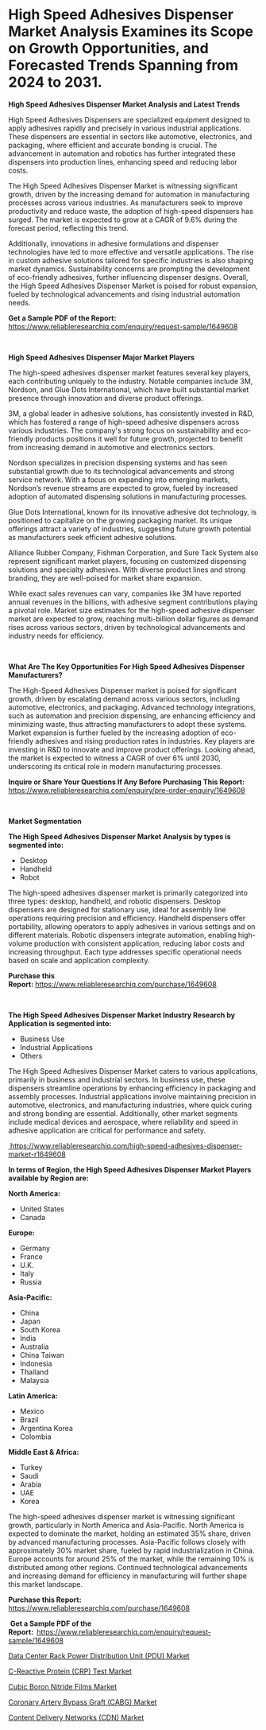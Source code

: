 <p><h1>High Speed Adhesives Dispenser Market Analysis Examines its Scope on Growth Opportunities, and Forecasted Trends Spanning from 2024 to 2031.</h1></p><p><strong>High Speed Adhesives Dispenser Market Analysis and Latest Trends</strong></p>
<p><p>High Speed Adhesives Dispensers are specialized equipment designed to apply adhesives rapidly and precisely in various industrial applications. These dispensers are essential in sectors like automotive, electronics, and packaging, where efficient and accurate bonding is crucial. The advancement in automation and robotics has further integrated these dispensers into production lines, enhancing speed and reducing labor costs.</p><p>The High Speed Adhesives Dispenser Market is witnessing significant growth, driven by the increasing demand for automation in manufacturing processes across various industries. As manufacturers seek to improve productivity and reduce waste, the adoption of high-speed dispensers has surged. The market is expected to grow at a CAGR of 9.6% during the forecast period, reflecting this trend. </p><p>Additionally, innovations in adhesive formulations and dispenser technologies have led to more effective and versatile applications. The rise in custom adhesive solutions tailored for specific industries is also shaping market dynamics. Sustainability concerns are prompting the development of eco-friendly adhesives, further influencing dispenser designs. Overall, the High Speed Adhesives Dispenser Market is poised for robust expansion, fueled by technological advancements and rising industrial automation needs.</p></p>
<p><strong>Get a Sample PDF of the Report:&nbsp;</strong> <a href="https://www.reliableresearchiq.com/enquiry/request-sample/1649608?utm_campaign=1499&utm_medium=2&utm_source=Github&utm_content=ia&utm_term=15102024&utm_id=high-speed-adhesives-dispenser">https://www.reliableresearchiq.com/enquiry/request-sample/1649608</a></p>
<p>&nbsp;</p>
<p><strong>High Speed Adhesives Dispenser Major Market Players</strong></p>
<p><p>The high-speed adhesives dispenser market features several key players, each contributing uniquely to the industry. Notable companies include 3M, Nordson, and Glue Dots International, which have built substantial market presence through innovation and diverse product offerings.</p><p>3M, a global leader in adhesive solutions, has consistently invested in R&D, which has fostered a range of high-speed adhesive dispensers across various industries. The company's strong focus on sustainability and eco-friendly products positions it well for future growth, projected to benefit from increasing demand in automotive and electronics sectors.</p><p>Nordson specializes in precision dispensing systems and has seen substantial growth due to its technological advancements and strong service network. With a focus on expanding into emerging markets, Nordson’s revenue streams are expected to grow, fueled by increased adoption of automated dispensing solutions in manufacturing processes.</p><p>Glue Dots International, known for its innovative adhesive dot technology, is positioned to capitalize on the growing packaging market. Its unique offerings attract a variety of industries, suggesting future growth potential as manufacturers seek efficient adhesive solutions.</p><p>Alliance Rubber Company, Fishman Corporation, and Sure Tack System also represent significant market players, focusing on customized dispensing solutions and specialty adhesives. With diverse product lines and strong branding, they are well-poised for market share expansion.</p><p>While exact sales revenues can vary, companies like 3M have reported annual revenues in the billions, with adhesive segment contributions playing a pivotal role. Market size estimates for the high-speed adhesive dispenser market are expected to grow, reaching multi-billion dollar figures as demand rises across various sectors, driven by technological advancements and industry needs for efficiency.</p></p>
<p>&nbsp;</p>
<p><strong>What Are The Key Opportunities For High Speed Adhesives Dispenser Manufacturers?</strong></p>
<p><p>The High-Speed Adhesives Dispenser market is poised for significant growth, driven by escalating demand across various sectors, including automotive, electronics, and packaging. Advanced technology integrations, such as automation and precision dispensing, are enhancing efficiency and minimizing waste, thus attracting manufacturers to adopt these systems. Market expansion is further fueled by the increasing adoption of eco-friendly adhesives and rising production rates in industries. Key players are investing in R&D to innovate and improve product offerings. Looking ahead, the market is expected to witness a CAGR of over 6% until 2030, underscoring its critical role in modern manufacturing processes.</p></p>
<p><strong>Inquire or Share Your Questions If Any Before Purchasing This Report:</strong> <a href="https://www.reliableresearchiq.com/enquiry/pre-order-enquiry/1649608?utm_campaign=1499&utm_medium=2&utm_source=Github&utm_content=ia&utm_term=15102024&utm_id=high-speed-adhesives-dispenser">https://www.reliableresearchiq.com/enquiry/pre-order-enquiry/1649608</a></p>
<p>&nbsp;</p>
<p><strong>Market Segmentation</strong></p>
<p><strong>The High Speed Adhesives Dispenser Market Analysis by types is segmented into:</strong></p>
<p><ul><li>Desktop</li><li>Handheld</li><li>Robot</li></ul></p>
<p><p>The high-speed adhesives dispenser market is primarily categorized into three types: desktop, handheld, and robotic dispensers. Desktop dispensers are designed for stationary use, ideal for assembly line operations requiring precision and efficiency. Handheld dispensers offer portability, allowing operators to apply adhesives in various settings and on different materials. Robotic dispensers integrate automation, enabling high-volume production with consistent application, reducing labor costs and increasing throughput. Each type addresses specific operational needs based on scale and application complexity.</p></p>
<p><strong>Purchase this Report:&nbsp;</strong><a href="https://www.reliableresearchiq.com/purchase/1649608?utm_campaign=1499&utm_medium=2&utm_source=Github&utm_content=ia&utm_term=15102024&utm_id=high-speed-adhesives-dispenser">https://www.reliableresearchiq.com/purchase/1649608</a></p>
<p>&nbsp;</p>
<p><strong>The High Speed Adhesives Dispenser Market Industry Research by Application is segmented into:</strong></p>
<p><ul><li>Business Use</li><li>Industrial Applications</li><li>Others</li></ul></p>
<p><p>The High Speed Adhesives Dispenser Market caters to various applications, primarily in business and industrial sectors. In business use, these dispensers streamline operations by enhancing efficiency in packaging and assembly processes. Industrial applications involve maintaining precision in automotive, electronics, and manufacturing industries, where quick curing and strong bonding are essential. Additionally, other market segments include medical devices and aerospace, where reliability and speed in adhesive application are critical for performance and safety.</p></p>
<p><a href="https://www.reliableresearchiq.com/high-speed-adhesives-dispenser-market-r1649608?utm_campaign=1499&utm_medium=2&utm_source=Github&utm_content=ia&utm_term=15102024&utm_id=high-speed-adhesives-dispenser">&nbsp;https://www.reliableresearchiq.com/high-speed-adhesives-dispenser-market-r1649608</a></p>
<p><strong>In terms of Region, the High Speed Adhesives Dispenser Market Players available by Region are:</strong></p>
<p>
    <p> <strong> North America: </strong>
        <ul>
            <li>United States</li>
            <li>Canada</li>
        </ul>
        </p> 
    <p> <strong> Europe: </strong>
        <ul>
            <li>Germany</li>
            <li>France</li>
            <li>U.K.</li>
            <li>Italy</li>
            <li>Russia</li>
        </ul>
        </p> 
    <p> <strong> Asia-Pacific: </strong>
        <ul>
            <li>China</li>
            <li>Japan</li>
            <li>South Korea</li>
            <li>India</li>
            <li>Australia</li>
            <li>China Taiwan</li>
            <li>Indonesia</li>
            <li>Thailand</li>
            <li>Malaysia</li>
        </ul>
        </p> 
    <p> <strong> Latin America: </strong>
        <ul>
            <li>Mexico</li>
            <li>Brazil</li>
            <li>Argentina Korea</li>
            <li>Colombia</li>
        </ul>
        </p> 
    <p> <strong> Middle East & Africa: </strong>
        <ul>
            <li>Turkey</li>
            <li>Saudi</li>
            <li>Arabia</li>
            <li>UAE</li>
            <li>Korea</li>
        </ul>
    </p>
    </p>
<p><p>The high-speed adhesives dispenser market is witnessing significant growth, particularly in North America and Asia-Pacific. North America is expected to dominate the market, holding an estimated 35% share, driven by advanced manufacturing processes. Asia-Pacific follows closely with approximately 30% market share, fueled by rapid industrialization in China. Europe accounts for around 25% of the market, while the remaining 10% is distributed among other regions. Continued technological advancements and increasing demand for efficiency in manufacturing will further shape this market landscape.</p></p>
<p><strong>Purchase this Report: </strong><a href="https://www.reliableresearchiq.com/purchase/1649608?utm_campaign=1499&utm_medium=2&utm_source=Github&utm_content=ia&utm_term=15102024&utm_id=high-speed-adhesives-dispenser">https://www.reliableresearchiq.com/purchase/1649608</a></p>
<p>&nbsp;<strong>Get a Sample PDF of the Report:&nbsp;&nbsp;</strong><a href="https://www.reliableresearchiq.com/enquiry/request-sample/1649608?utm_campaign=1499&utm_medium=2&utm_source=Github&utm_content=ia&utm_term=15102024&utm_id=high-speed-adhesives-dispenser">https://www.reliableresearchiq.com/enquiry/request-sample/1649608</a></p>
<p><strong></strong></p>
<p><p><a href="https://www.linkedin.com/pulse/strategic-market-insights-navigating-global-data-center-rack-ber7f?trk=public_post_embed_feed-article-content&utm_campaign=1499&utm_medium=2&utm_source=Github&utm_content=ia&utm_term=15102024&utm_id=high-speed-adhesives-dispenser">Data Center Rack Power Distribution Unit (PDU) Market</a></p><p><a href="https://www.linkedin.com/pulse/c-reactive-protein-crp-test-market-revolution-size-share-w79df?trk=public_post_embed_feed-article-content&utm_campaign=1499&utm_medium=2&utm_source=Github&utm_content=ia&utm_term=15102024&utm_id=high-speed-adhesives-dispenser">C-Reactive Protein (CRP) Test Market</a></p><p><a href="https://www.linkedin.com/pulse/cubic-boron-nitride-films-mosaic-piecing-together-global-bjvpf?trk=public_post_embed_feed-article-content&utm_campaign=1499&utm_medium=2&utm_source=Github&utm_content=ia&utm_term=15102024&utm_id=high-speed-adhesives-dispenser">Cubic Boron Nitride Films Market</a></p><p><a href="https://www.linkedin.com/pulse/coronary-artery-bypass-graft-cabg-market-size-share-growth-ucmtf?trk=public_post_embed_feed-article-content&utm_campaign=1499&utm_medium=2&utm_source=Github&utm_content=ia&utm_term=15102024&utm_id=high-speed-adhesives-dispenser">Coronary Artery Bypass Graft (CABG) Market</a></p><p><a href="https://www.linkedin.com/pulse/content-delivery-networks-cdn-market-size-share-trends-analysis-drkof?trk=public_post_embed_feed-article-content&utm_campaign=1499&utm_medium=2&utm_source=Github&utm_content=ia&utm_term=15102024&utm_id=high-speed-adhesives-dispenser">Content Delivery Networks (CDN) Market</a></p></p>